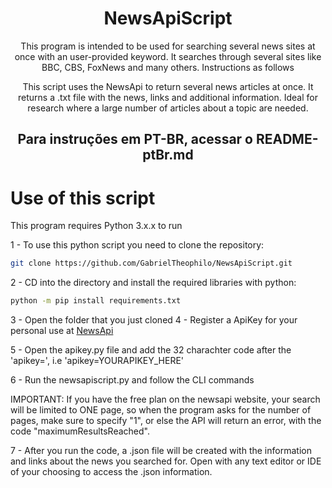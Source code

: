 <h1 align="center"> NewsApiScript</h1>
<p align="center">This program is intended to be used for searching several news sites at once with an user-provided keyword. It searches through several sites like BBC, CBS, FoxNews and many others. Instructions as follows</p>
<p align="center">This script uses the NewsApi to return several news articles at once. It returns a .txt file with the news, links and additional information. Ideal for research where a large number of articles about a topic are needed.</p>

<h2 align="center">Para instruções em PT-BR, acessar o README-ptBr.md</h2>

# Use of this script

This program requires Python 3.x.x to run

1 - To use this python script you need to clone the repository: 
```bash
git clone https://github.com/GabrielTheophilo/NewsApiScript.git
```
2 - CD into the directory and install the required libraries with python:
```bash
python -m pip install requirements.txt
```
3 - Open the folder that you just cloned
4 - Register a ApiKey for your personal use at [NewsApi](https://newsapi.org/)

5 - Open the apikey.py file and add the 32 charachter code after the 'apikey=', i.e 'apikey=YOURAPIKEY_HERE'

6 - Run the newsapiscript.py and follow the CLI commands

IMPORTANT: If you have the free plan on the newsapi website, your search will be limited to ONE page, so when the program asks for the number of pages, make sure to specify "1", or else the API will return an error, with the code "maximumResultsReached".

7 - After you run the code, a .json file will be created with the information and links about the news you searched for. Open with any text editor or IDE of your choosing to access the .json information.


